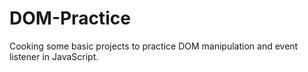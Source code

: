 # DOM-Practice
Cooking some basic projects to practice DOM manipulation and event listener in JavaScript.
